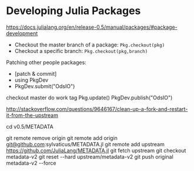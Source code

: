 # Developing Julia Packages

https://docs.julialang.org/en/release-0.5/manual/packages/#package-development

* Checkout the master branch of a package: `Pkg.checkout(pkg)`
* Checkout a specific branch: `Pkg.checkout(pkg,branch)`

Patching other people packages: 
* [patch & commit]
* using PkgDev
* PkgDev.submit("OdsIO")



checkout master
do work
tag
Pkg.update()
PkgDev.publish("OdsIO")

http://stackoverflow.com/questions/9646167/clean-up-a-fork-and-restart-it-from-the-upstream

cd v0.5/METADATA

git remote remove origin
git remote add origin git@github.com:sylvaticus/METADATA.jl
git remote add upstream https://github.com/JuliaLang/METADATA.jl
git fetch upstream
git checkout metadata-v2
git reset --hard upstream/metadata-v2
git push original metadata-v2 --force

